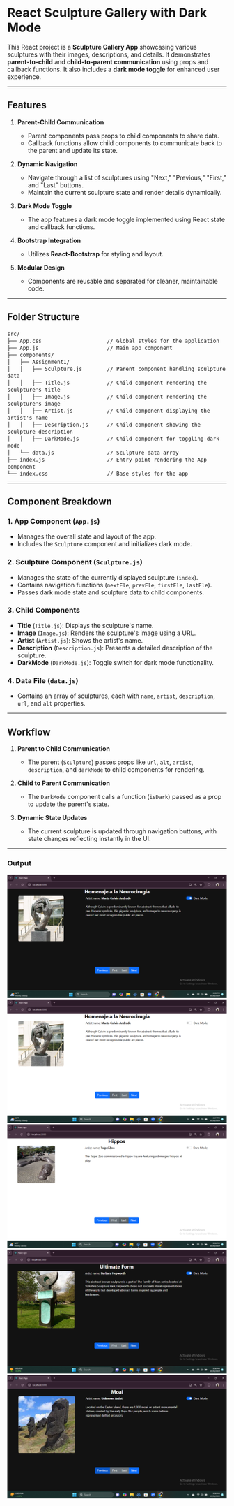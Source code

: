 # React Sculpture Gallery with Dark Mode

This React project is a **Sculpture Gallery App** showcasing various sculptures with their images, descriptions, and details. It demonstrates **parent-to-child** and **child-to-parent communication** using props and callback functions. It also includes a **dark mode toggle** for enhanced user experience.

---

## Features

1. **Parent-Child Communication**
   - Parent components pass props to child components to share data.
   - Callback functions allow child components to communicate back to the parent and update its state.

2. **Dynamic Navigation**
   - Navigate through a list of sculptures using "Next," "Previous," "First," and "Last" buttons.
   - Maintain the current sculpture state and render details dynamically.

3. **Dark Mode Toggle**
   - The app features a dark mode toggle implemented using React state and callback functions.

4. **Bootstrap Integration**
   - Utilizes **React-Bootstrap** for styling and layout.

5. **Modular Design**
   - Components are reusable and separated for cleaner, maintainable code.

---

## Folder Structure

```
src/
├── App.css                     // Global styles for the application
├── App.js                      // Main app component
├── components/
│   ├── Assignment1/
│   │   ├── Sculpture.js        // Parent component handling sculpture data
│   │   ├── Title.js            // Child component rendering the sculpture's title
│   │   ├── Image.js            // Child component rendering the sculpture's image
│   │   ├── Artist.js           // Child component displaying the artist's name
│   │   ├── Description.js      // Child component showing the sculpture description
│   │   ├── DarkMode.js         // Child component for toggling dark mode
│   └── data.js                 // Sculpture data array
├── index.js                    // Entry point rendering the App component
└── index.css                   // Base styles for the app
```

---

## Component Breakdown

### 1. **App Component** (`App.js`)  
   - Manages the overall state and layout of the app.
   - Includes the `Sculpture` component and initializes dark mode.

### 2. **Sculpture Component** (`Sculpture.js`)  
   - Manages the state of the currently displayed sculpture (`index`).
   - Contains navigation functions (`nextEle`, `prevEle`, `firstEle`, `lastEle`).
   - Passes dark mode state and sculpture data to child components.

### 3. **Child Components**
   - **Title** (`Title.js`): Displays the sculpture's name.
   - **Image** (`Image.js`): Renders the sculpture's image using a URL.
   - **Artist** (`Artist.js`): Shows the artist's name.
   - **Description** (`Description.js`): Presents a detailed description of the sculpture.
   - **DarkMode** (`DarkMode.js`): Toggle switch for dark mode functionality.

### 4. **Data File** (`data.js`)  
   - Contains an array of sculptures, each with `name`, `artist`, `description`, `url`, and `alt` properties.

---

## Workflow

1. **Parent to Child Communication**
   - The parent (`Sculpture`) passes props like `url`, `alt`, `artist`, `description`, and `darkMode` to child components for rendering.

2. **Child to Parent Communication**
   - The `DarkMode` component calls a function (`isDark`) passed as a prop to update the parent's state.

3. **Dynamic State Updates**
   - The current sculpture is updated through navigation buttons, with state changes reflecting instantly in the UI.

---

### Output
![DarkMode](./DarkMode.png)
![FirstButton](./FirstButton.png)
![LastButton](./LastButton.png)
![NextButton](./NextButton.png)
![PreviousButton](./PreviousButton.png)